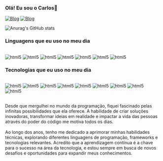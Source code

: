 ### Olá! Eu sou o Carlos👋

[![Blog](https://img.shields.io/badge/LinkedIn-0077B5?style=for-the-badge&logo=linkedin&logoColor=white)](https://www.linkedin.com/in/carlos-santos-ab6784234/)
[![Blog](https://img.shields.io/badge/Instagram-E4405F?style=for-the-badge&logo=instagram&logoColor=white)](https://www.instagram.com/carlos.ownszz/)

![Anurag's GitHub stats](https://github-readme-stats.vercel.app/api?username=CarlosSantos00&show_icons=true&theme=tokyonight)

### Linguagens que eu uso no meu dia

<div style="display: inline_block"><br/>
<img  alt="html5" src="https://img.shields.io/badge/HTML5-E34F26?style=for-the-badge&logo=html5&logoColor=white" />
<img  alt="html5" src="https://img.shields.io/badge/CSS3-1572B6?style=for-the-badge&logo=css3&logoColor=white" />
<img  alt="html5" src="https://img.shields.io/badge/JavaScript-F7DF1E?style=for-the-badge&logo=javascript&logoColor=black" />
<img  alt="html5" src="https://img.shields.io/badge/React-20232A?style=for-the-badge&logo=react&logoColor=61DAFB" />
<img  alt="html5" src="https://img.shields.io/badge/jQuery-0769AD?style=for-the-badge&logo=jquery&logoColor=white" />
<img  alt="html5" src="https://img.shields.io/badge/Python-14354C?style=for-the-badge&logo=python&logoColor=white" />
<img  alt="html5" src="https://img.shields.io/badge/MySQL-005C84?style=for-the-badge&logo=mysql&logoColor=white" />
</div>

### Tecnologias que eu uso no meu dia

<div style="display: inline_block"><br/>
<img  alt="html5" src="https://img.shields.io/badge/Microsoft_Excel-217346?style=for-the-badge&logo=microsoft-excel&logoColor=white" />
<img  alt="html5" src="https://img.shields.io/badge/Microsoft_PowerPoint-B7472A?style=for-the-badge&logo=microsoft-powerpoint&logoColor=white" />
<img  alt="html5" src="https://img.shields.io/badge/Microsoft_SharePoint-0078D4?style=for-the-badge&logo=microsoft-sharepoint&logoColor=white" />
<img  alt="html5" src="https://img.shields.io/badge/Microsoft_Word-2B579A?style=for-the-badge&logo=microsoft-word&logoColor=white" />
<img  alt="html5" src="https://img.shields.io/badge/Figma-F24E1E?style=for-the-badge&logo=figma&logoColor=white" />
<img  alt="html5" src="https://img.shields.io/badge/Canva-%2300C4CC.svg?&style=for-the-badge&logo=Canva&logoColor=white" />
<img  alt="html5" src="https://img.shields.io/badge/Miro-050038?style=for-the-badge&logo=Miro&logoColor=white" />
<img  alt="html5" src="https://img.shields.io/badge/Trello-0052CC?style=for-the-badge&logo=trello&logoColor=white" />
<img  alt="html5" src="https://img.shields.io/badge/PowerBI-F2C811?style=for-the-badge&logo=Power%20BI&logoColor=white" />

</div> <br/>

Desde que mergulhei no mundo da programação, fiquei fascinado pelas infinitas possibilidades que ela oferece. A habilidade de criar soluções inovadoras, transformar ideias em realidade e impactar a vida das pessoas através do poder do código me motiva todos os dias.
<br/>  <br/>
Ao longo dos anos, tenho me dedicado a aprimorar minhas habilidades técnicas, explorando diferentes linguagens de programação, frameworks e tecnologias relevantes. Acredito que a aprendizagem contínua é a chave para o sucesso na área da tecnologia, e estou sempre em busca de novos desafios e oportunidades para expandir meus conhecimentos.
